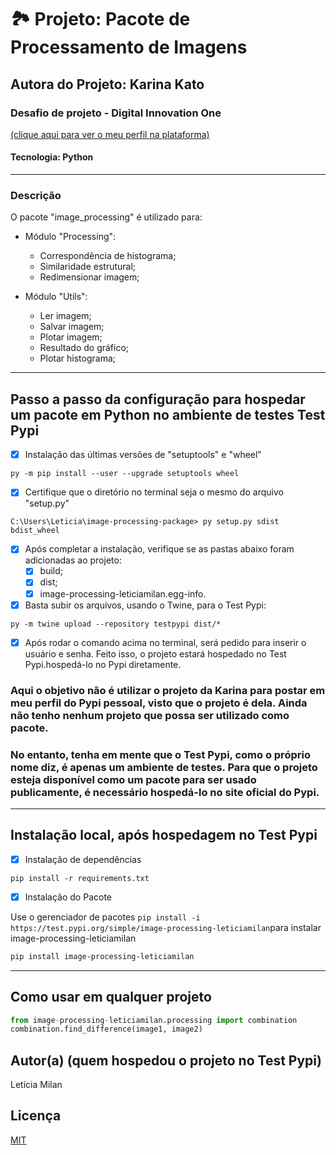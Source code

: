 # 🏞 Projeto: Pacote de Processamento de Imagens
## Autora do Projeto: Karina Kato
### Desafio de projeto - Digital Innovation One
[(clique aqui para ver o meu perfil na plataforma)](https://www.dio.me/users/leticiamilan_ds)
#### Tecnologia: Python
-----------------------------------------
### Descrição
O pacote "image_processing" é utilizado para:

- Módulo "Processing":
  - Correspondência de histograma;
  - Similaridade estrutural;
  - Redimensionar imagem;

- Módulo "Utils":
  - Ler imagem;
  - Salvar imagem;
  - Plotar imagem;
  - Resultado do gráfico;
  - Plotar histograma;
---------------------------------------------
## Passo a passo da configuração para hospedar um pacote em Python no ambiente de testes Test Pypi

- [x] Instalação das últimas versões de "setuptools" e "wheel"

```
py -m pip install --user --upgrade setuptools wheel
```
- [x] Certifique que o diretório no terminal seja o mesmo do arquivo "setup.py"

```
C:\Users\Leticia\image-processing-package> py setup.py sdist bdist_wheel
```

- [x] Após completar a instalação, verifique se as pastas abaixo foram adicionadas ao projeto:
  - [x] build;
  - [x] dist;
  - [x] image-processing-leticiamilan.egg-info.

- [x] Basta subir os arquivos, usando o Twine, para o Test Pypi:

```
py -m twine upload --repository testpypi dist/*
```

- [x] Após rodar o comando acima no terminal, será pedido para inserir o usuário e senha. Feito isso, o projeto estará hospedado no Test Pypi.hospedá-lo no Pypi diretamente.

### Aqui o objetivo não é utilizar o projeto da Karina para postar em meu perfil do Pypi pessoal, visto que o projeto é dela. Ainda não tenho nenhum projeto que possa ser utilizado como pacote.

### No entanto, tenha em mente que o Test Pypi, como o próprio nome diz, é apenas um ambiente de testes. Para que o projeto esteja disponível como um pacote para ser usado publicamente, é necessário hospedá-lo no site oficial do Pypi.
----------------------------------------------------
## Instalação local, após hospedagem no Test Pypi

- [x] Instalação de dependências
```
pip install -r requirements.txt
```

- [x] Instalação do Pacote

Use o gerenciador de pacotes ```pip install -i https://test.pypi.org/simple/image-processing-leticiamilan```para instalar image-processing-leticiamilan

```bash
pip install image-processing-leticiamilan
```
-------------------------------------------------
## Como usar em qualquer projeto

```python
from image-processing-leticiamilan.processing import combination
combination.find_difference(image1, image2)
```
<!-- <img width="auto" src="https://github.com/LeticiaMilan/image-processing-package/blob/master/image_processing.png?raw=true"> -->

## Autor(a) (quem hospedou o projeto no Test Pypi)
Letícia Milan

## Licença
[MIT](https://choosealicense.com/licenses/mit/)